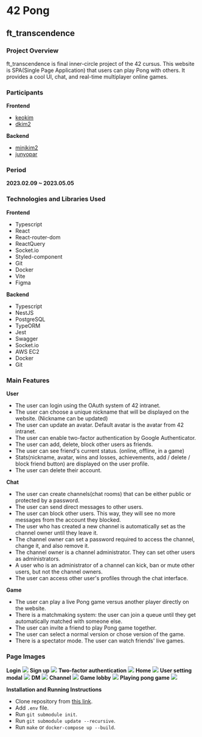 # **42 Pong**

## **ft_transcendence**

### **Project Overview**

ft_transcendence is final inner-circle project of the 42 cursus.
This website is SPA(Single Page Application) that users can play Pong with others.
It provides a cool UI, chat, and real-time multiplayer online games.

### **Participants**

**Frontend**

- [keokim](https://github.com/keonwoo98)
- [dkim2](https://github.com/u-lo-l)

**Backend**

- [minjkim2](https://github.com/minjune8506)
- [junyopar](https://github.com/maindishes)

### **Period**

**2023.02.09 ~ 2023.05.05**

### **Technologies and Libraries Used**

**Frontend**

- Typescript
- React
- React-router-dom
- ReactQuery
- Socket.io
- Styled-component
- Git
- Docker
- Vite
- Figma

**Backend**

- Typescript
- NestJS
- PostgreSQL
- TypeORM
- Jest
- Swagger
- Socket.io
- AWS EC2
- Docker
- Git

### **Main Features**

**User**

- The user can login using the OAuth system of 42 intranet.
- The user can choose a unique nickname that will be displayed on the website. (Nickname can be updated)
- The user can update an avatar. Default avatar is the avatar from 42 intranet.
- The user can enable two-factor authentication by Google Authenticator.
- The user can add, delete, block other users as friends.
- The user can see friend's current status. (online, offline, in a game)
- Stats(nickname, avatar, wins and losses, achievements, add / delete / block friend button) are displayed on the user profile.
- The user can delete their account.

**Chat**

- The user can create channels(chat rooms) that can be either public or protected by a password.
- The user can send direct messages to other users.
- The user can block other users. This way, they will see no more messages from the account they blocked.
- The user who has created a new channel is automatically set as the channel owner until they leave it.
- The channel owner can set a password required to access the channel, change it, and also remove it.
- The channel owner is a channel administrator. They can set other users as administrators.
- A user who is an administrator of a channel can kick, ban or mute other users, but not the channel owners.
- The user can access other user's profiles through the chat interface.

**Game**

- The user can play a live Pong game versus another player directly on the website.
- There is a matchmaking system: the user can join a queue until they get automatically matched with someone else.
- The user can invite a friend to play Pong game together.
- The user can select a normal version or chose version of the game.
- There is a spectator mode. The user can watch friends' live games.

### **Page Images**

**Login**
![](./imgs/1.%20login.png)
**Sign up**
![](./imgs/2.%20signup.png)
**Two-factor authentication**
![](./imgs/3.%202FA.png)
**Home**
![](./imgs/4.%20home.png)
**User setting modal**
![](./imgs/5.%20setting%20modal.png)
**DM**
![](./imgs/6.%20DM.png)
**Channel**
![](./imgs/7.%20Channel.png)
**Game lobby**
![](./imgs/8.%20game%20lobby.png)
**Playing pong game**
![](./imgs/9.%20playing%20game.png)

**Installation and Running Instructions**

- Clone repository from [this link](https://github.com/42-TRANSENDENCE/PongGame).
- Add `.env` file.
- Run `git submodule init`.
- Run `git submodule update --recursive`.
- Run `make` or `docker-compose up --build`.
